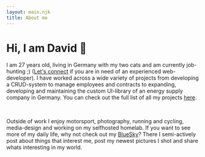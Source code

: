 ```yaml
---
layout: main.njk
title: About me
---
```


<h1>Hi, I am David 👋</h1>

<section class="about-section">
    <p>
      I am 27 years old, living in Germany with my two cats and am currently job-hunting ;) 
      (<a href="/contact">Let's connect</a> if you are in need of an experienced web-developer). 
      I have worked across a wide variety of projects from developing a CRUD-system to manage employees and contracts to expanding, developing and maintaining the custom UI-library of an energy supply company in Germany. 
      You can check out the full list of all my projects <a href="/projects">here</a>.
    </p>
    </br>
    <p>Outside of work I enjoy motorsport, photography, running and cycling, media-design and working on my selfhosted homelab. If you want to see more of my daily life, why not check out my <a href="https://bsky.app/profile/davidmoll.net">BlueSky</a>? There I semi-actively post about things that interest me, post my newest pictures I shot and share whats interesting in my world.
</section>


